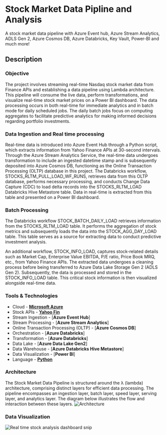# Stock Market Data Pipline and Analysis

A stock market data pipeline with Azure Event hub, Azure Stream Analytics, ADLS Gen 2, Azure Cosmos DB, Azure Databricks, Key Vault, Power-BI and much more!

## Description

### Objective

The project involves streaming real-time Nasdaq stock market data from Finance APIs and establishing a data pipeline using Lambda architecture. This pipeline will consume the live data, perform transformations, and visualize real-time stock market prices on a Power BI dashboard. The data processing occurs in both real-time for immediate analytics and in batch mode for daily scheduled jobs. The daily batch jobs focus on computing aggregates to facilitate predictive analytics for making informed decisions regarding portfolio investments.

### Data Ingestion and Real time processing

Real-time data is introduced into Azure Event Hub through a Python script, which extracts information from Yahoo Finance APIs at 30-second intervals. Through the Azure Stream Analytics Service, the real-time data undergoes transformation to include an ingested datetime stamp and is subsequently deposited into Azure Cosmos DB, functioning as the Online Transaction Processing (OLTP) database in this project. The Databricks workflow, STOCKS_RLTM_PULL_LOAD_WF_RUNS, retrieves data from this OLTP database, performs necessary processing, and conducts Change Data Capture (CDC) to load delta records into the STOCKS_RLTM_LOAD Databricks Hive Metastore table. Data in real-time is extracted from this table and presented on a Power BI dashboard.

### Batch Processing

The Databricks workflow STOCK_BATCH_DAILY_LOAD retrieves information from the STOCKS_RLTM_LOAD table. It performs the aggregation of stock metrics and subsequently loads the data into the STOCK_AGG_DAY_LOAD table. This table serves as a source for extracting data to conduct predictive investment analysis. 

An additional workflow, STOCK_INFO_LOAD, captures stock-related details such as Market Cap, Enterprise Value EBITDA, P/E ratio, Price Book MRQ, etc., from Yahoo Finance APIs. The extracted data undergoes a cleaning process before being transferred to Azure Data Lake Storage Gen 2 (ADLS Gen 2). Subsequently, the data is processed and stored in the STOCK_INFO_LOAD table. This critical stock information is then visualized alongside real-time data.

### Tools & Technologies

- Cloud - [**Microsoft Azure**](https://azure.microsoft.com/)
- Stock APIs - [**Yahoo Fin**](https://developer.yahoo.com/api/)
- Stream Ingestion - [**Azure Event Hub**]
- Stream Processing - [**Azure Stream Analytics**]
- Online Transaction Processing (OLTP) - [**Azure Cosmos DB**]
- Orchestration - [**Azure Databricks**]
- Transformation - [**Azure Databricks**]
- Data Lake - [**Azure Data Lake Gen2**]
- Data Warehouse - [**Azure Databricks Hive Metastore**]
- Data Visualization - [**Power BI**]
- Language - [**Python**](https://www.python.org)

### Architecture

The Stock Market Data Pipeline is structured around the λ (lambda) architecture, comprising distinct layers for efficient data processing. The pipeline encompasses an ingestion layer, batch layer, speed layer, serving layer, and analytics layer. The diagram below illustrates the flow and interaction between these layers.
![Architecture](https://github.com/neelpdesai/Stock-Market-Data-Pipeline-and-Analysis/assets/137664550/08c76e58-5869-4e0a-a18c-09275dfd8a30)

### Data Visualization

![Real time stock analysis dashboard snip](https://github.com/neelpdesai/Stock-Market-Data-Pipeline-and-Analysis/assets/137664550/209a618f-273b-493c-b1b6-af45499c6d21)
